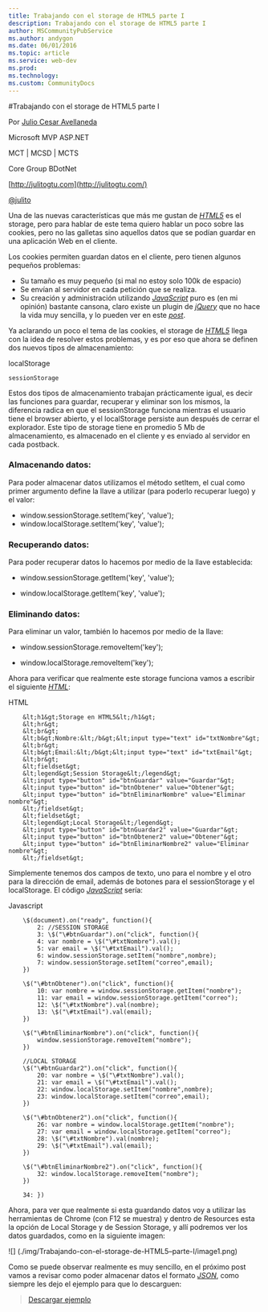 ```yaml
---
title: Trabajando con el storage de HTML5 parte I
description: Trabajando con el storage de HTML5 parte I
author: MSCommunityPubService
ms.author: andygon
ms.date: 06/01/2016
ms.topic: article
ms.service: web-dev
ms.prod: 
ms.technology:
ms.custom: CommunityDocs
---
```


#Trabajando con el storage de HTML5 parte I

Por [Julio Cesar
Avellaneda](http://mvp.microsoft.com/en-us/MVP/Julio%20Cesar%20Avellaneda-4038198)

Microsoft MVP ASP.NET

MCT | MCSD | MCTS

Core Group BDotNet

[http://julitogtu.com](http://julitogtu.com/)

[@julito](https://twitter.com/julitogtu)

Una de las nuevas características que más me gustan de
[*HTML5*](http://dev.w3.org/html5/spec/single-page.html) es el storage,
pero para hablar de este tema quiero hablar un poco sobre las cookies,
pero no las galletas sino aquellos datos que se podían guardar en una
aplicación Web en el cliente.

Los cookies permiten guardan datos en el cliente, pero tienen algunos
pequeños problemas:

- Su tamaño es muy pequeño (si mal no estoy solo 100k de espacio)
- Se envían al servidor en cada petición que se realiza.
- Su creación y administración utilizando
    [*JavaScript*](http://es.wikipedia.org/wiki/JavaScript) puro es (en
    mi opinión) bastante cansona, claro existe un plugin de
    [*jQuery*](http://jquery.com/) que no hace la vida muy sencilla, y
    lo pueden ver en este
    [*post*](http://julitogtu.wordpress.com/2011/09/19/jquery-administrando-cookies-con-jquery/).

Ya aclarando un poco el tema de las cookies, el storage de
[*HTML5*](http://dev.w3.org/html5/spec/single-page.html) llega con la
idea de resolver estos problemas, y es por eso que ahora se definen dos
nuevos tipos de almacenamiento:

localStorage

    sessionStorage

Estos dos tipos de almacenamiento trabajan prácticamente igual, es decir
las funciones para guardar, recuperar y eliminar son los mismos, la
diferencia radica en que el sessionStorage funciona mientras el usuario
tiene el browser abierto, y el localStorage persiste aun después de
cerrar el explorador. Este tipo de storage tiene en promedio 5 Mb de
almacenamiento, es almacenado en el cliente y es enviado al servidor en
cada postback.

### Almacenando datos:

Para poder almacenar datos utilizamos el método setItem, el cual como
primer argumento define la llave a utilizar (para poderlo recuperar
luego) y el valor:

- window.sessionStorage.setItem('key', 'value');
- window.localStorage.setItem('key', 'value');

### Recuperando datos:

Para poder recuperar datos lo hacemos por medio de la llave establecida:

- window.sessionStorage.getItem('key', 'value');

- window.localStorage.getItem('key', 'value');

### Eliminando datos:

Para eliminar un valor, también lo hacemos por medio de la llave:

- window.sessionStorage.removeItem('key');

- window.localStorage.removeItem('key');

Ahora para verificar que realmente este storage funciona vamos a
escribir el siguiente
[*HTML*](http://dev.w3.org/html5/spec/single-page.html):

HTML

```
    &lt;h1&gt;Storage en HTML5&lt;/h1&gt;
    &lt;hr&gt;
    &lt;br&gt;
    &lt;b&gt;Nombre:&lt;/b&gt;&lt;input type="text" id="txtNombre"&gt;
    &lt;br&gt;
    &lt;b&gt;Email:&lt;/b&gt;&lt;input type="text" id="txtEmail"&gt;
    &lt;br&gt;
    &lt;fieldset&gt;
    &lt;legend&gt;Session Storage&lt;/legend&gt;
    &lt;input type="button" id="btnGuardar" value="Guardar"&gt;
    &lt;input type="button" id="btnObtener" value="Obtener"&gt;
    &lt;input type="button" id="btnEliminarNombre" value="Eliminar nombre"&gt;
    &lt;/fieldset&gt;
    &lt;fieldset&gt;
    &lt;legend&gt;Local Storage&lt;/legend&gt;
    &lt;input type="button" id="btnGuardar2" value="Guardar"&gt;
    &lt;input type="button" id="btnObtener2" value="Obtener"&gt;
    &lt;input type="button" id="btnEliminarNombre2" value="Eliminar nombre"&gt;
    &lt;/fieldset&gt;
```

Simplemente tenemos dos campos de texto, uno para el nombre y el otro
para la dirección de email, además de botones para el sessionStorage y
el localStorage. El código
[*JavaScript*](http://es.wikipedia.org/wiki/JavaScript) sería:

Javascript
```
    \$(document).on("ready", function(){
        2: //SESSION STORAGE
        3: \$("\#btnGuardar").on("click", function(){
        4: var nombre = \$("\#txtNombre").val();
        5: var email = \$("\#txtEmail").val();
        6: window.sessionStorage.setItem("nombre",nombre);
        7: window.sessionStorage.setItem("correo",email);
    })

    \$("\#btnObtener").on("click", function(){
        10: var nombre = window.sessionStorage.getItem("nombre");
        11: var email = window.sessionStorage.getItem("correo");
        12: \$("\#txtNombre").val(nombre);
        13: \$("\#txtEmail").val(email);
    })

    \$("\#btnEliminarNombre").on("click", function(){
        window.sessionStorage.removeItem("nombre");
    })

    //LOCAL STORAGE
    \$("\#btnGuardar2").on("click", function(){
        20: var nombre = \$("\#txtNombre").val();
        21: var email = \$("\#txtEmail").val();
        22: window.localStorage.setItem("nombre",nombre);
        23: window.localStorage.setItem("correo",email);
    })

    \$("\#btnObtener2").on("click", function(){
        26: var nombre = window.localStorage.getItem("nombre");
        27: var email = window.localStorage.getItem("correo");
        28: \$("\#txtNombre").val(nombre);
        29: \$("\#txtEmail").val(email);
    })

    \$("\#btnEliminarNombre2").on("click", function(){
        32: window.localStorage.removeItem("nombre");
    })

    34: })
```
Ahora, para ver que realmente si esta guardando datos voy a utilizar las
herramientas de Chrome (con F12 se muestra) y dentro de Resources esta
la opción de Local Storage y de Session Storage, y allí podremos ver los
datos guardados, como en la siguiente imagen:

![] (./img/Trabajando-con-el-storage-de-HTML5–parte-I/image1.png)

Como se puede observar realmente es muy sencillo, en el próximo post
vamos a revisar como poder almacenar datos el formato
[*JSON*](http://es.wikipedia.org/wiki/JSON), como siempre les dejo el
ejemplo para que lo descarguen:

> [Descargar
ejemplo](https://skydrive.live.com/redir.aspx?cid=3619ca7a3d74929a&resid=3619CA7A3D74929A!660&parid=3619CA7A3D74929A!617)




